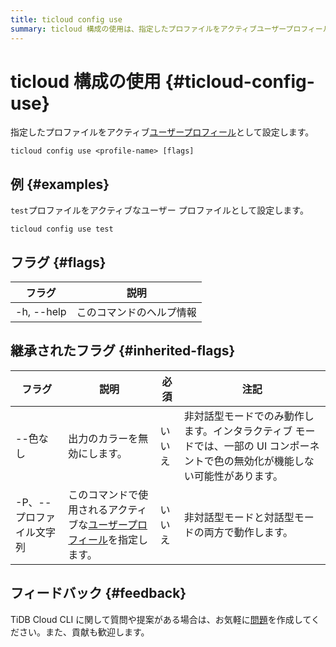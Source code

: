 ```yaml
---
title: ticloud config use
summary: ticloud 構成の使用は、指定したプロファイルをアクティブユーザープロフィールとして設定します。例えば、testプロファイルをアクティブなユーザープロフィールとして設定することができます。フラグには、-h、--helpがあります。また、継承されたフラグには、--色なしと-P、--プロファイル文字列があります。TiDB Cloud CLIに関する質問や提案がある場合は、お気軽に問題を作成してください。
---
```


# ticloud 構成の使用 {#ticloud-config-use}

指定したプロファイルをアクティブ[ユーザープロフィール](/tidb-cloud/cli-reference.md#user-profile)として設定します。

```shell
ticloud config use <profile-name> [flags]
```

## 例 {#examples}

`test`プロファイルをアクティブなユーザー プロファイルとして設定します。

```shell
ticloud config use test
```

## フラグ {#flags}

| フラグ        | 説明           |
| ---------- | ------------ |
| -h, --help | このコマンドのヘルプ情報 |

## 継承されたフラグ {#inherited-flags}

| フラグ            | 説明                                                                               | 必須  | 注記                                                                 |
| -------------- | -------------------------------------------------------------------------------- | --- | ------------------------------------------------------------------ |
| --色なし          | 出力のカラーを無効にします。                                                                   | いいえ | 非対話型モードでのみ動作します。インタラクティブ モードでは、一部の UI コンポーネントで色の無効化が機能しない可能性があります。 |
| -P、--プロファイル文字列 | このコマンドで使用されるアクティブな[ユーザープロフィール](/tidb-cloud/cli-reference.md#user-profile)を指定します。 | いいえ | 非対話型モードと対話型モードの両方で動作します。                                           |

## フィードバック {#feedback}

TiDB Cloud CLI に関して質問や提案がある場合は、お気軽に[問題](https://github.com/tidbcloud/tidbcloud-cli/issues/new/choose)を作成してください。また、貢献も歓迎します。
